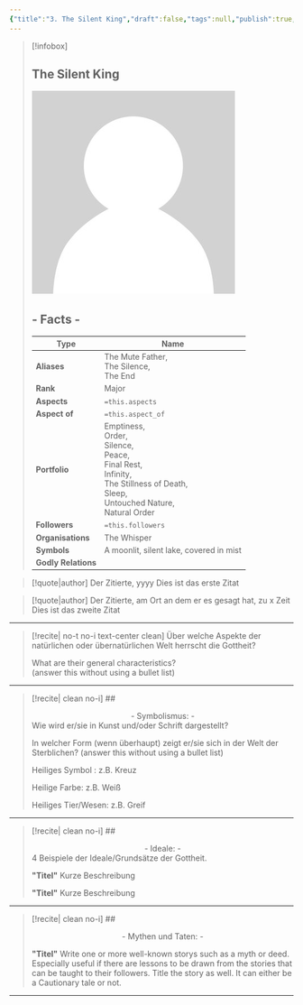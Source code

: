 ```yaml
---
{"title":"3. The Silent King","draft":false,"tags":null,"publish":true,"name":"The Silent King","aliases":"The Mute Father, <br>The Silence, <br>The End","organisations":"The Whisper","rank":"Major","symbol":"A moonlit, silent lake, covered in mist","portfolio":"Emptiness, <br>Order, <br>Silence, <br>Peace, <br>Final Rest, <br>Infinity, <br>The Stillness of Death, <br>Sleep, <br>Untouched Nature, <br>Natural Order","followers":"","relations":"She Who Weeps (Ally)","path":"3. Gods & Religion/2. Major Gods & Interpretations/3. The Twelve/3. The Silent King.md","permalink":"/3-gods-and-religion/2-major-gods-and-interpretations/3-the-twelve/3-the-silent-king/","PassFrontmatter":true}
---
```


> [!infobox]
> 
> 
> ## **The Silent King**
> 
> ![../../../NPC_Placeholder.jpg](../../../NPC_Placeholder.jpg)
> 
> ## - Facts -
> | Type | Name |
> | ---- | ---- |
> | **Aliases** | The Mute Father, <br>The Silence, <br>The End |
> | **Rank** | Major |
> | **Aspects** | `=this.aspects` |
> | **Aspect of** | `=this.aspect_of` |
> | **Portfolio** | Emptiness, <br>Order, <br>Silence, <br>Peace, <br>Final Rest, <br>Infinity, <br>The Stillness of Death, <br>Sleep, <br>Untouched Nature, <br>Natural Order |
> | **Followers** | `=this.followers` |
> | **Organisations** | The Whisper |
> | **Symbols** | A moonlit, silent lake, covered in mist |
> | **Godly Relations** |  |


> [!quote|author] Der Zitierte, yyyy
> Dies ist das erste Zitat

> [!quote|author] Der Zitierte, am Ort an dem er es gesagt hat, zu x Zeit
> Dies ist das zweite Zitat


---
> [!recite| no-t no-i text-center clean]
> Über welche Aspekte der natürlichen oder übernatürlichen Welt herrscht die Gottheit?
>
> What are their general characteristics?  
> (answer this without using a bullet list)


---

> [!recite| clean no-i] ## <center>  - Symbolismus: - </center>
> Wie wird er/sie in Kunst und/oder Schrift dargestellt?
> 
> In welcher Form (wenn überhaupt) zeigt er/sie sich in der Welt der Sterblichen?
> (answer this without using a bullet list)
> 
> Heiliges Symbol : z.B. Kreuz
> 
> Heilige Farbe: z.B. Weiß
> 
> Heiliges Tier/Wesen: z.B. Greif

---

> [!recite| clean no-i] ## <center>  - Ideale: - </center>
> 4 Beispiele der Ideale/Grundsätze der Gottheit.
>
> **"Titel"**
> Kurze Beschreibung
>
> **"Titel"**
> Kurze Beschreibung

---

> [!recite| clean no-i] ## <center>  - Mythen und Taten: - </center>
> 
> **"Titel"**
> Write one or more well-known storys such as a myth or deed. Especially useful if there are lessons to be drawn from the stories that can be taught to their followers. Title the story as well. It can either be a Cautionary tale or not.


---